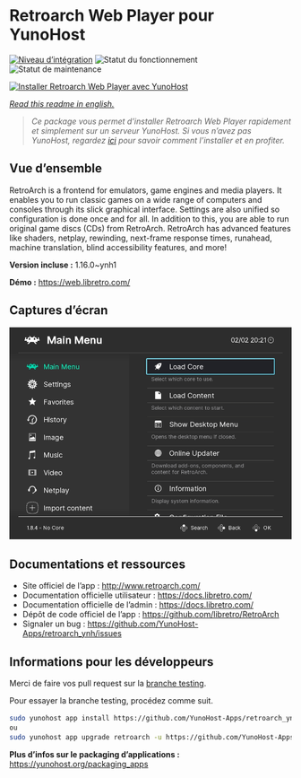 <!--
N.B.: This README was automatically generated by https://github.com/YunoHost/apps/tree/master/tools/README-generator
It shall NOT be edited by hand.
-->

# Retroarch Web Player pour YunoHost

[![Niveau d’intégration](https://dash.yunohost.org/integration/retroarch.svg)](https://dash.yunohost.org/appci/app/retroarch) ![Statut du fonctionnement](https://ci-apps.yunohost.org/ci/badges/retroarch.status.svg) ![Statut de maintenance](https://ci-apps.yunohost.org/ci/badges/retroarch.maintain.svg)

[![Installer Retroarch Web Player avec YunoHost](https://install-app.yunohost.org/install-with-yunohost.svg)](https://install-app.yunohost.org/?app=retroarch)

*[Read this readme in english.](./README.md)*

> *Ce package vous permet d’installer Retroarch Web Player rapidement et simplement sur un serveur YunoHost.
Si vous n’avez pas YunoHost, regardez [ici](https://yunohost.org/#/install) pour savoir comment l’installer et en profiter.*

## Vue d’ensemble

RetroArch is a frontend for emulators, game engines and media players.
It enables you to run classic games on a wide range of computers and consoles through its slick graphical interface. Settings are also unified so configuration is done once and for all.
In addition to this, you are able to run original game discs (CDs) from RetroArch.
RetroArch has advanced features like shaders, netplay, rewinding, next-frame response times, runahead, machine translation, blind accessibility features, and more!


**Version incluse :** 1.16.0~ynh1

**Démo :** https://web.libretro.com/

## Captures d’écran

![Capture d’écran de Retroarch Web Player](./doc/screenshots/ozone-main-menu.jpg)

## Documentations et ressources

* Site officiel de l’app : <http://www.retroarch.com/>
* Documentation officielle utilisateur : <https://docs.libretro.com/>
* Documentation officielle de l’admin : <https://docs.libretro.com/>
* Dépôt de code officiel de l’app : <https://github.com/libretro/RetroArch>
* Signaler un bug : <https://github.com/YunoHost-Apps/retroarch_ynh/issues>

## Informations pour les développeurs

Merci de faire vos pull request sur la [branche testing](https://github.com/YunoHost-Apps/retroarch_ynh/tree/testing).

Pour essayer la branche testing, procédez comme suit.

``` bash
sudo yunohost app install https://github.com/YunoHost-Apps/retroarch_ynh/tree/testing --debug
ou
sudo yunohost app upgrade retroarch -u https://github.com/YunoHost-Apps/retroarch_ynh/tree/testing --debug
```

**Plus d’infos sur le packaging d’applications :** <https://yunohost.org/packaging_apps>
